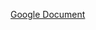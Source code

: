 [Google Document](https://docs.google.com/document/d/1PLZ_FPrPlqLpwqjV8DfBWEmWDcSxFGhGmrjxv5-UftU/edit#heading=h.9es42w2wju0y)
